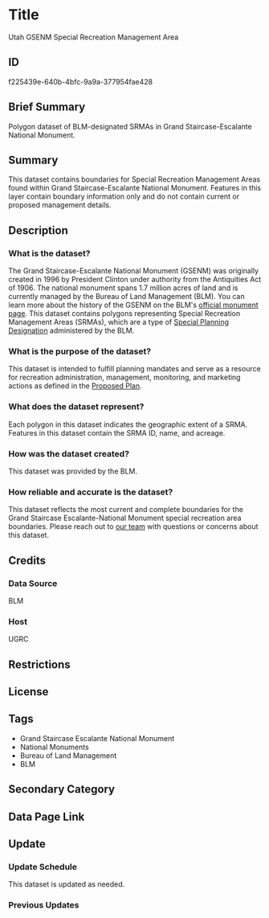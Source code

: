 # Title

Utah GSENM Special Recreation Management Area

## ID

f225439e-640b-4bfc-9a9a-377954fae428

## Brief Summary

Polygon dataset of BLM-designated SRMAs in Grand Staircase-Escalante National Monument.

## Summary

This dataset contains boundaries for Special Recreation Management Areas found within Grand Staircase-Escalante National Monument. Features in this layer contain boundary information only and do not contain current or proposed management details.

## Description

### What is the dataset?

The Grand Staircase-Escalante National Monument (GSENM) was originally created in 1996 by President Clinton under authority from the Antiquities Act of 1906. The national monument spans 1.7 million acres of land and is currently managed by the Bureau of Land Management (BLM). You can learn more about the history of the GSENM on the BLM's [official monument page](https://www.blm.gov/programs/national-conservation-lands/utah/grand-staircase-escalante-national-monument). This dataset contains polygons representing Special Recreation Management Areas (SRMAs), which are a type of [Special Planning Designation](https://www.blm.gov/programs/planning-and-nepa/planning-101/special-planning-designations) administered by the BLM.

### What is the purpose of the dataset?

This dataset is intended to fulfill planning mandates and serve as a resource for recreation administration, management, monitoring, and marketing actions as defined in the [Proposed Plan](https://www.blm.gov/press-release/blm-releases-grand-staircase-escalante-national-monument-proposed-management-plan).

### What does the dataset represent?

Each polygon in this dataset indicates the geographic extent of a SRMA. Features in this dataset contain the SRMA ID, name, and acreage.

### How was the dataset created?

This dataset was provided by the BLM.

### How reliable and accurate is the dataset?

This dataset reflects the most current and complete boundaries for the Grand Staircase Escalante-National Monument special recreation area boundaries. Please reach out to [our team](https://gis.utah.gov/contact/) with questions or concerns about this dataset.

## Credits

### Data Source

BLM

### Host

UGRC

## Restrictions

## License

## Tags

- Grand Staircase Escalante National Monument
- National Monuments
- Bureau of Land Management
- BLM

## Secondary Category

## Data Page Link

## Update

### Update Schedule

This dataset is updated as needed.

### Previous Updates
